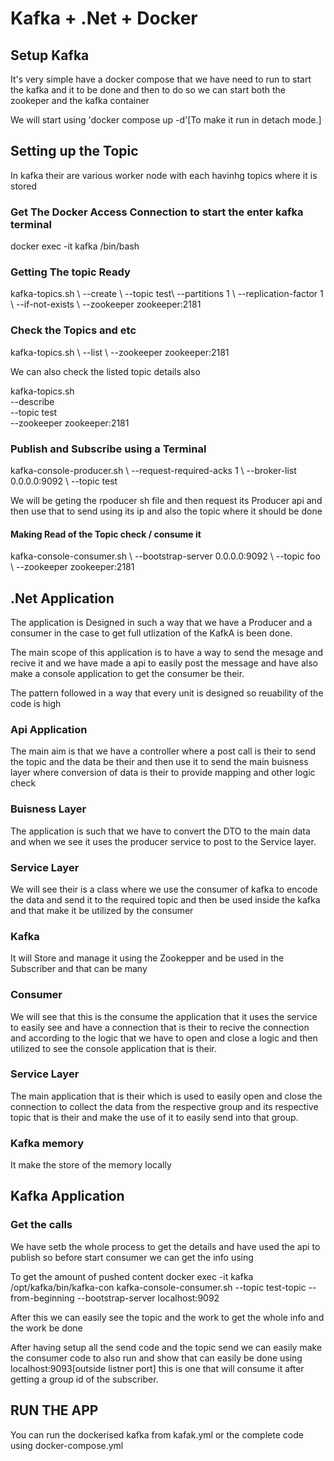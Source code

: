 # Kafka + .Net + Docker

## Setup Kafka
<p>It's very simple have a docker compose that we have need to run to start the kafka and it to be done and then to do so we can start both the zookeper and the kafka container</p>

<p>We will start using 'docker compose up -d'[To make it run in detach mode.]</p>

## Setting up the Topic

<p>In kafka their are various worker node with each havinhg topics where it is stored</p>

### Get The Docker Access Connection to start the enter kafka terminal
<p>docker exec -it kafka /bin/bash </p>

### Getting The topic Ready

<p>kafka-topics.sh \
--create \
--topic test\
--partitions 1 \
--replication-factor 1 \
--if-not-exists \
--zookeeper zookeeper:2181</p>

### Check the Topics and etc
<p>kafka-topics.sh \
--list \
--zookeeper zookeeper:2181

We can also check the listed topic details also

kafka-topics.sh \
--describe \
--topic test \
--zookeeper zookeeper:2181
</p>

### Publish and Subscribe using a Terminal
<p>kafka-console-producer.sh \
--request-required-acks 1 \
--broker-list 0.0.0.0:9092 \
--topic test

We will be geting the rpoducer sh file and then request its Producer api and then use that to send using its ip and also the topic where it should be done
</p>

#### Making Read of the Topic check / consume it
<p>
kafka-console-consumer.sh \
--bootstrap-server 0.0.0.0:9092 \
--topic foo \
--zookeeper  zookeeper:2181
</p>

## .Net Application

<p>The application is Designed in such a way that we have a Producer and a consumer in the case to get full utlization of the KafkA is been done.

The main scope of this application is to have a way to send the mesage and recive it and we have made a api to easily post the message and have also make a console application to get the consumer be their.

The pattern followed in a way that every unit is designed so reuability of the code is high </p>

### Api Application
<p>The main aim is that we have a controller where a post call is their to send the topic and the data be their and then use it to send the main buisness layer where conversion of data is their to provide mapping and other logic check</p>

### Buisness Layer
<p>The application is such that we have to convert the DTO to the main data and when we see it uses the producer service to post to the Service layer.</p>

### Service Layer
<p>We will see their is a class where we use the consumer of kafka to encode the data and send it to the required topic and then be used inside the kafka and that make it be utilized by the consumer</p>

### Kafka
<p>It will Store and manage it using the Zookepper and be used in the Subscriber and that can be many</p>

### Consumer
<p> We will see that this is the consume the application that it uses the service to easily see and have a connection that is their to recive the connection and according to the logic that we have to open and close a logic and then utilized to see the console application that is their.</p>

### Service Layer
<p>The main application that is their which is used to easily open and close the connection to collect the data from the respective group and its respective topic that is their and make the use of it to easily send into that group.</p>

### Kafka memory
<p>It make the store of the memory locally</p>

## Kafka Application

### Get the calls

<p> We have setb the whole process to get the details and have used the api to publish so before start consumer we can get the info using

To get the amount of pushed content
docker exec -it kafka /opt/kafka/bin/kafka-con
kafka-console-consumer.sh --topic test-topic --from-beginning --bootstrap-server localhost:9092
</p>

<p>After this we can easily see the topic and the work to get the whole info and the work be done</p>

<p>After having setup all the send code and the topic send we can easily make the consumer code to also run and show that can easily be done using localhost:9093[outside listner port] this is one that will consume it after getting a group id of the subscriber.</p>


## RUN THE APP
<p>You can run the dockerised kafka from kafak.yml or the complete code using docker-compose.yml</p>